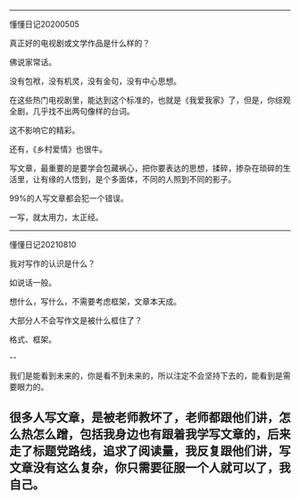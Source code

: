 
---

懂懂日记20200505

真正好的电视剧或文学作品是什么样的？

佛说家常话。

没有包袱，没有机灵，没有金句，没有中心思想。

在这些热门电视剧里，能达到这个标准的，也就是《我爱我家》了，但是，你综观全剧，几乎找不出两句像样的台词。

这不影响它的精彩。

还有，《乡村爱情》也很牛。

写文章，最重要的是要学会包藏祸心，把你要表达的思想，揉碎，掺杂在琐碎的生活里，让有缘的人悟到，是个多面体，不同的人照到不同的影子。

99%的人写文章都会犯一个错误。

一写，就太用力，太正经。

---
懂懂日记20210810

我对写作的认识是什么？

如说话一般。

想什么，写什么，不需要考虑框架，文章本天成。

大部分人不会写作文是被什么框住了？

格式、框架。

--

我们是能看到未来的，你是看不到未来的，所以注定不会坚持下去的，能看到是需要眼力的。

很多人写文章，是被老师教坏了，老师都跟他们讲，怎么热怎么蹭，包括我身边也有跟着我学写文章的，后来走了标题党路线，追求了阅读量，我反复跟他们讲，写文章没有这么复杂，你只需要征服一个人就可以了，我自己。
---